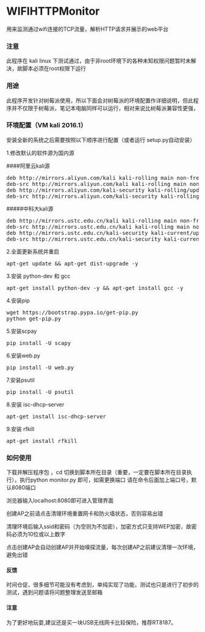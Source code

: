 # WIFIHTTPMonitor
用来监测通过wifi连接的TCP流量，解析HTTP请求并展示的web平台

### 注意
此程序在 kali linux 下测试通过，由于非root环境下的各种未知权限问题暂时未解决，故脚本必须在root权限下运行
### 用途
此程序开发针对树莓派使用，所以下面会对树莓派的环境配置作详细说明，但此程序并不仅限于树莓派，笔记本电脑同样可以运行，相对来说比树莓派兼容性更强，
### 环境配置（VM kali 2016.1）
安装全新的系统之后需要按照以下顺序进行配置（或者运行 setup.py自动安装）

1.修改默认的软件源为国内源

####阿里云kali源
<pre>
deb http://mirrors.aliyun.com/kali kali-rolling main non-free contrib
deb-src http://mirrors.aliyun.com/kali kali-rolling main non-free contrib
deb http://mirrors.aliyun.com/kali-security kali-rolling/updates main contrib non-free
deb-src http://mirrors.aliyun.com/kali-security kali-rolling/updates main contrib non-free
</pre>
#####中科大kali源
<pre>
deb http://mirrors.ustc.edu.cn/kali kali-rolling main non-free contrib
deb-src http://mirrors.ustc.edu.cn/kali kali-rolling main non-free contrib
deb http://mirrors.ustc.edu.cn/kali-security kali-current/updates main contrib non-free
deb-src http://mirrors.ustc.edu.cn/kali-security kali-current/updates main contrib non-free
</pre>
2.全面更新系统并重启
<pre>apt-get update && apt-get dist-upgrade -y</pre>

3.安装 python-dev 和 gcc
<pre>apt-get install python-dev -y && apt-get install gcc -y</pre>

4.安装pip
<pre>wget https://bootstrap.pypa.io/get-pip.py
python get-pip.py</pre>

5.安装scpay
<pre>pip install -U scapy</pre>

6.安装web.py
<pre>pip install -U web.py</pre>

7.安装psutil
<pre>pip install -U psutil</pre>

8.安装 isc-dhcp-server
<pre>apt-get install isc-dhcp-server</pre>

9.安装 rfkill
<pre>apt-get install rfkill</pre>

### 如何使用
下载并解压程序包 ，cd 切换到脚本所在目录（重要，一定要在脚本所在目录执行），执行python monitor.py 即可，如需更换端口 请在命令后面加上端口号，默认8080端口

 浏览器输入localhost:8080即可进入管理界面
 
 创建AP之前请点击清理环境重置网卡和防火墙状态，否则容易出错
 
 清理环境后输入ssid和密码（为空则为不加密），加密方式只支持WEP加密，故密码必须为10位或以上数字
 
 点击创建AP会自动创建AP并开始嗅探流量，每次创建AP之前建议清理一次环境，避免出错

#### 反馈
时间仓促，很多细节可能没有考虑到，单纯实现了功能，测试也只是进行了初步的测试，遇到问题请将问题整理发送至邮箱

#### 注意
为了更好地玩耍,建议还是买一块USB无线网卡比较保险，推荐RT8187。
